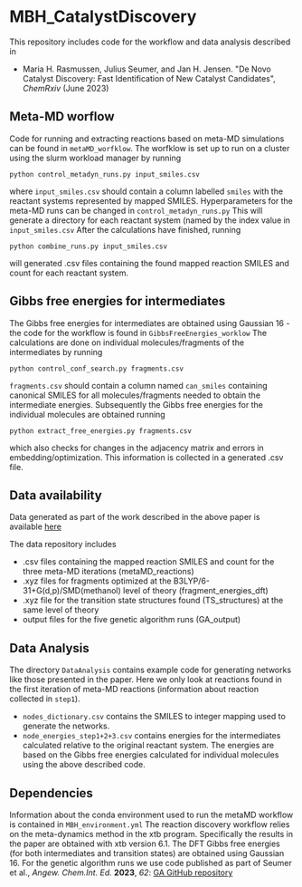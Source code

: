 # MBH_CatalystDiscovery

This repository includes code for the workflow and data analysis described in 

* Maria H. Rasmussen, Julius Seumer, and Jan H. Jensen. "De Novo Catalyst Discovery: Fast Identification of New Catalyst
Candidates", _ChemRxiv_ (June 2023)


## Meta-MD worflow
Code for running and extracting reactions based on meta-MD simulations can be found in ```metaMD_worfklow```.
The worfklow is set up to run on a cluster using the slurm workload manager by running
```
python control_metadyn_runs.py input_smiles.csv
```
where ```input_smiles.csv``` should contain a column labelled ```smiles``` with the reactant systems represented by mapped SMILES.
Hyperparameters for the meta-MD runs can be changed in ```control_metadyn_runs.py```
This will generate a directory for each reactant system (named by the index value in ```input_smiles.csv```
After the calculations have finished, running 
```
python combine_runs.py input_smiles.csv
```
will generated .csv files containing the found mapped reaction SMILES and count for each reactant system.


## Gibbs free energies for intermediates
The Gibbs free energies for intermediates are obtained using Gaussian 16 - the code for the workflow is found in ```GibbsFreeEnergies_worklow```
The calculations are done on individual molecules/fragments of the intermediates by running
```
python control_conf_search.py fragments.csv
```
```fragments.csv``` should contain a column named ```can_smiles``` containing canonical SMILES for all molecules/fragments 
needed to obtain the intermediate energies. Subsequently the Gibbs free energies for the individual molecules are obtained running 
```
python extract_free_energies.py fragments.csv
```
which also checks for changes in the adjacency matrix and errors in embedding/optimization. This information is collected in a generated .csv file. 


## Data availability

Data generated as part of the work described in the above paper is available [here](https://sid.erda.dk/sharelink/C4RVLJdhC5)

The data repository includes

* .csv files containing the mapped reaction SMILES and count for the three meta-MD iterations (metaMD_reactions)
* .xyz files for fragments optimized at the B3LYP/6-31+G(d,p)/SMD(methanol) level of theory (fragment_energies_dft)
* .xyz file for the transition state structures found (TS_structures) at the same level of theory
* output files for the five genetic algorithm runs (GA_output)

## Data Analysis
The directory ```DataAnalysis``` contains example code for generating networks like those presented in the paper. Here we only look at reactions found 
in the first iteration of meta-MD reactions (information about reaction collected in ```step1```).
* ```nodes_dictionary.csv``` contains the SMILES to integer mapping used to generate the networks. 
* ```node_energies_step1+2+3.csv``` contains energies for the intermediates calculated relative to the original reactant system. The energies are based on the Gibbs free energies 
calculated for individual molecules using the above described code.


## Dependencies

Information about the conda environment used to run the metaMD workflow is contained in ```MBH_environment.yml```
The reaction discovery workflow relies on the meta-dynamics method in the xtb program. Specifically the results in the paper are obtained with xtb version 6.1.
The DFT Gibbs free energies (for both intermediates and transition states) are obtained using Gaussian 16.
For the genetic algorithm runs we use code published as part of Seumer et al., _Angew. Chem.Int. Ed._ **2023**, _62_: [GA GitHub repository](https://github.com/jensengroup/mbh_catalyst_ga) 
